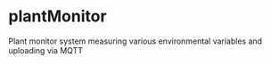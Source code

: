 # plantMonitor
Plant monitor system measuring various environmental variables and uploading via MQTT
